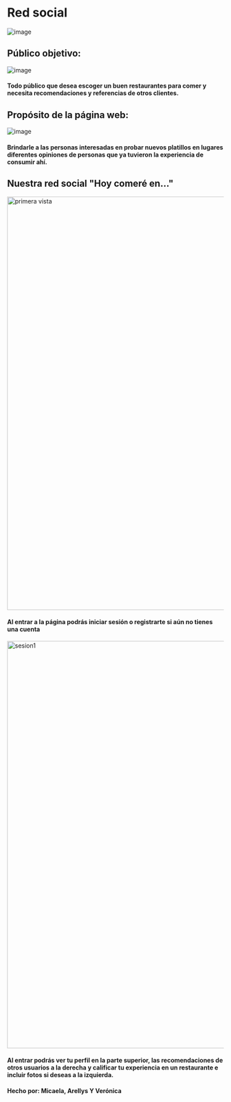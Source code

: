 # Red social
![image](https://user-images.githubusercontent.com/93934167/151588149-d9da0f2f-a8a1-404f-97b9-456a52d2a418.png)

## Público objetivo:
![image](https://user-images.githubusercontent.com/93934167/151591044-9e1f2fee-3dc5-42e2-8d9c-f056fdbff995.png)
#### Todo público que desea escoger un buen restaurantes para comer y necesita recomendaciones y referencias de otros clientes.

## Propósito de la página web:
![image](https://user-images.githubusercontent.com/93934167/151588365-f6a1c236-860b-4ed8-83b1-0499346fe098.png)
#### Brindarle a las personas interesadas en probar nuevos platillos en lugares diferentes opiniones de personas que ya tuvieron la experiencia de consumir ahí.

## Nuestra red social "Hoy comeré en..."

<img width="959" alt="primera vista" src="https://user-images.githubusercontent.com/93934167/151588703-29c6102f-bbe9-458e-84b5-bf0d92b446fa.png">

#### Al entrar a la página podrás iniciar sesión o registrarte si aún no tienes una cuenta

<img width="945" alt="sesion1" src="https://user-images.githubusercontent.com/93934167/151589227-066ace98-d041-441c-9c7c-38abd8edec05.png">

#### Al entrar podrás ver tu perfil en la parte superior, las recomendaciones de otros usuarios a la derecha y calificar tu experiencia en un restaurante e incluir fotos si deseas a la izquierda.

#### Hecho por: Micaela, Arellys Y Verónica
